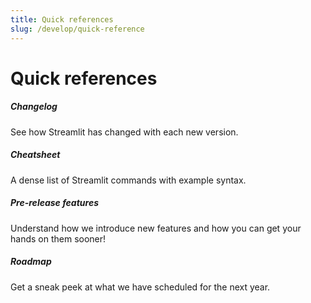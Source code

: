 ```yaml
---
title: Quick references
slug: /develop/quick-reference
---
```


# Quick references

<TileContainer layout="list">

<RefCard href="/develop/quick-reference/changelog">

<h5>Changelog</h5>

See how Streamlit has changed with each new version.

</RefCard>

<RefCard href="/develop/quick-reference/cheatsheet">

<h5>Cheatsheet</h5>

A dense list of Streamlit commands with example syntax.

</RefCard>

<RefCard href="/develop/quick-reference/prerelease">

<h5>Pre-release features</h5>

Understand how we introduce new features and how you can get your hands on them sooner!

</RefCard>

<RefCard href="https://roadmap.streamlit.app/">

<h5>Roadmap</h5>

Get a sneak peek at what we have scheduled for the next year.

</RefCard>

</TileContainer>

